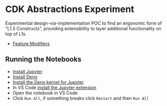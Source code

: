 # CDK Abstractions Experiment

Experimental design-via-implementation POC to find an ergonomic form of "L1.5 Constructs", providing extensibility to layer additional functionality on top of L1s.

- [Feature Modifiers](./modifiers_v0.ipynb)

## Running the Notebooks

- [Install Jupyter](https://jupyter.org/install)
- [Install Deno](https://docs.deno.com/runtime/manual/getting_started/installation)
- [Install the Deno kernel for Jupyter](https://docs.deno.com/runtime/manual/tools/jupyter)
- In VS Code [install the Jupyter extension](https://marketplace.visualstudio.com/items?itemName=ms-toolsai.jupyter)
- Open the notebook in VS Code
- Click `Run All`, if something breaks click `Restart` and then `Run All`
